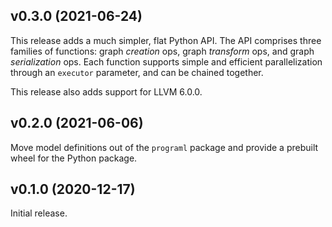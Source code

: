 ## v0.3.0 (2021-06-24)

This release adds a much simpler, flat Python API. The API comprises three
families of functions: graph *creation* ops, graph *transform* ops, and graph
*serialization* ops. Each function supports simple and efficient parallelization
through an `executor` parameter, and can be chained together.

This release also adds support for LLVM 6.0.0.

## v0.2.0 (2021-06-06)

Move model definitions out of the `programl` package and provide a prebuilt
wheel for the Python package.

## v0.1.0 (2020-12-17)

Initial release.
